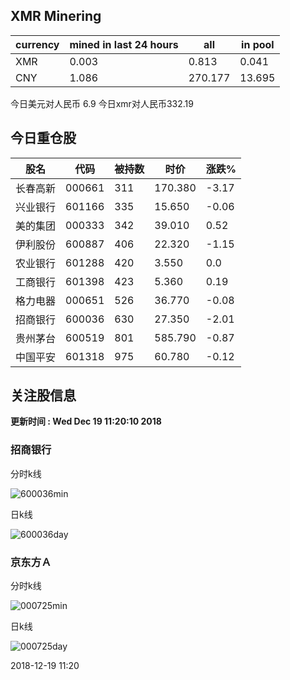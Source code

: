 ## XMR Minering

|currency|mined in last 24 hours|all|in pool|
|---|---|---|---|
|XMR|0.003|0.813|0.041|
|CNY|1.086|270.177|13.695|

今日美元对人民币 6.9	今日xmr对人民币332.19


## 今日重仓股 

|股名|代码|被持数|时价|涨跌%|
|---|---|---|---|---|
|长春高新|000661|311|170.380|-3.17|
|兴业银行|601166|335|15.650|-0.06|
|美的集团|000333|342|39.010|0.52|
|伊利股份|600887|406|22.320|-1.15|
|农业银行|601288|420|3.550|0.0|
|工商银行|601398|423|5.360|0.19|
|格力电器|000651|526|36.770|-0.08|
|招商银行|600036|630|27.350|-2.01|
|贵州茅台|600519|801|585.790|-0.87|
|中国平安|601318|975|60.780|-0.12|

## 关注股信息
**更新时间 : Wed Dec 19 11:20:10 2018**
### 招商银行 
分时k线

![600036min](http://image.sinajs.cn/newchart/min/n/sh600036.gif)

日k线

![600036day](http://image.sinajs.cn/newchart/daily/n/sh600036.gif)

### 京东方Ａ 
分时k线

![000725min](http://image.sinajs.cn/newchart/min/n/sz000725.gif)

日k线

![000725day](http://image.sinajs.cn/newchart/daily/n/sz000725.gif)

2018-12-19 11:20
